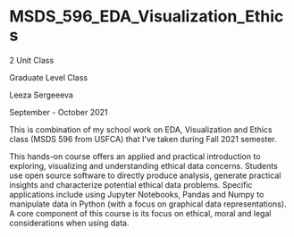 # MSDS_596_EDA_Visualization_Ethics

2 Unit Class

Graduate Level Class

Leeza Sergeeeva

September - October 2021

This is combination of my school work on EDA, Visualization and Ethics class (MSDS 596 from USFCA) that I've taken during Fall 2021 semester.

This hands-on course offers an applied and practical introduction to exploring, visualizing and understanding ethical data concerns. Students use open source software to directly produce analysis, generate practical insights and characterize potential ethical data problems. Specific applications include using Jupyter Notebooks, Pandas and Numpy to manipulate data in Python (with a focus on graphical data representations). A core component of this course is its focus on ethical, moral and legal considerations when using data.
